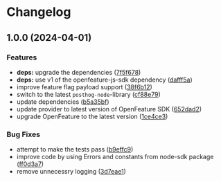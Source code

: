 # Changelog

## 1.0.0 (2024-04-01)


### Features

* **deps:** upgrade the dependencies ([7f5f678](https://github.com/Tapico/node-posthog-openfeature/commit/7f5f6784bc036750edf09c84a38f4333f76f2e64))
* **deps:** use v1 of the openfeature-js-sdk dependency ([dafff5a](https://github.com/Tapico/node-posthog-openfeature/commit/dafff5aa9ce271c30b03f1471b7101a9c2946e0e))
* improve feature flag payload support ([38f6b12](https://github.com/Tapico/node-posthog-openfeature/commit/38f6b120a3542e7e80a49b822fe57c1a15040bdf))
* switch to the latest `posthog-node`-library ([cf88e79](https://github.com/Tapico/node-posthog-openfeature/commit/cf88e7986c83a934352c9a6932d500bb8eb36328))
* update dependencies ([b5a35bf](https://github.com/Tapico/node-posthog-openfeature/commit/b5a35bf8caf939f6b56461950dc32bbeb71d9dd4))
* update provider to latest version of OpenFeature SDK ([652dad2](https://github.com/Tapico/node-posthog-openfeature/commit/652dad263467b47d89b7272f6bbb184b4b4a6ff3))
* upgrade OpenFeature to the latest version ([1ce4ce3](https://github.com/Tapico/node-posthog-openfeature/commit/1ce4ce3417243fc17290b7bebe9117b6b96fd1b4))


### Bug Fixes

* attempt to make the tests pass ([b9effc9](https://github.com/Tapico/node-posthog-openfeature/commit/b9effc980d6bddbcb505876c1451bee1f0c44cad))
* improve code by using Errors and constants from node-sdk package ([ff0d3a7](https://github.com/Tapico/node-posthog-openfeature/commit/ff0d3a771e0389c1558b940b83040bfa8487f84f))
* remove unnecessry logging ([3d7eae1](https://github.com/Tapico/node-posthog-openfeature/commit/3d7eae113ababfd71610386e49c76b09a1d42384))
